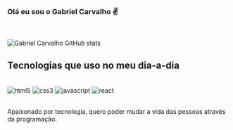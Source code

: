 ### Olá eu sou o Gabriel Carvalho ✌️ 

<br/>

![Gabriel Carvalho GitHub stats](https://github-readme-stats.vercel.app/api?username=gabrielrpc&show_icons=true&theme=dracula)

## Tecnologias que uso no meu dia-a-dia

<div style="display: inline_block"> <br/>
    <img align="center" alt="html5" src="https://img.shields.io/badge/HTML5-E34F26?style=for-the-badge&logo=html5&logoColor=white" />
    <img align="center" alt="css3" src="https://img.shields.io/badge/CSS3-1572B6?style=for-the-badge&logo=css3&logoColor=white" />
    <img align="center" alt="javascript" src="https://img.shields.io/badge/JavaScript-F7DF1E?style=for-the-badge&logo=javascript&logoColor=black" />
    <img align="center" alt="react" src="https://img.shields.io/badge/React-20232A?style=for-the-badge&logo=react&logoColor=61DAFB" />
</div>
<br/>

Apaixonado por tecnologia, quero poder mudar a vida das pessoas através da programação.
